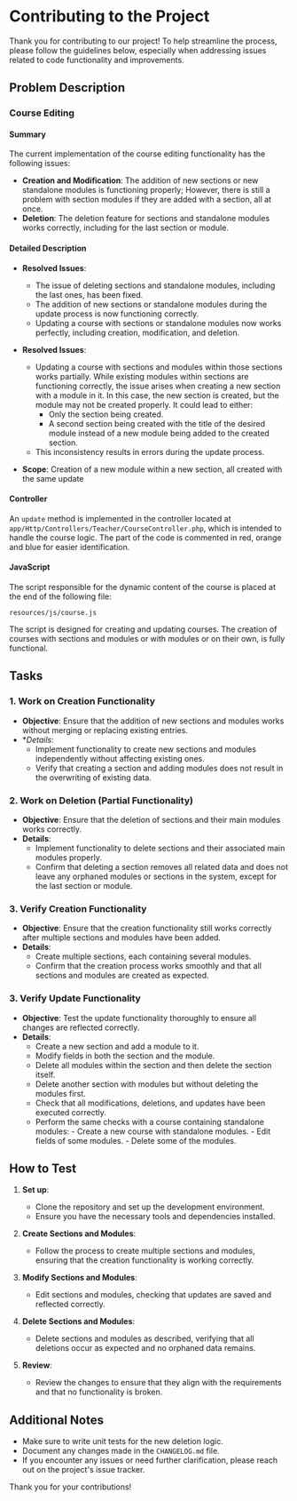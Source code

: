 # Contributing to the Project

Thank you for contributing to our project! To help streamline the process, please follow the guidelines below, especially when addressing issues related to code functionality and improvements.

## Problem Description

### Course Editing

#### Summary

The current implementation of the course editing functionality has the following issues:

- **Creation and Modification**:  The addition of new sections or new standalone modules is functioning properly; However, there is still a problem with section modules if they are added with a section, all at once.
- **Deletion**: The deletion feature for sections and standalone modules works correctly, including for the last section or module.

#### Detailed Description

- **Resolved Issues**:  
  - The issue of deleting sections and standalone modules, including the last ones, has been fixed.
  - The addition of new sections or standalone modules during the update process is now functioning correctly.
  - Updating a course with sections or standalone modules now works perfectly, including creation, modification, and deletion.

- **Resolved Issues**:
  - Updating a course with sections and modules within those sections works partially. While existing modules within sections are functioning correctly, the issue arises when creating a new section with a module in it. In this case, the new section is created, but the module may not be created properly. It could lead to either:
    - Only the section being created.
    - A second section being created with the title of the desired module instead of a new module being added to the created section.
  - This inconsistency results in errors during the update process.

- **Scope**:
Creation of a new module within a new section, all created with the same update

#### Controller

An `update` method is implemented in the controller located at `app/Http/Controllers/Teacher/CourseController.php`, which is intended to handle the course logic.
The part of the code is commented in red, orange and blue for easier identification.

#### JavaScript

The script responsible for the dynamic content of the course is placed at the end of the following file:

`resources/js/course.js`

The script is designed for creating and updating courses. The creation of courses with sections and modules or with modules or on their own, is fully functional.

## Tasks

### 1. Work on Creation Functionality

- **Objective**: Ensure that the addition of new sections and modules works without merging or replacing existing entries.
- **Details*:
  - Implement functionality to create new sections and modules independently without affecting existing ones.
  - Verify that creating a section and adding modules does not result in the overwriting of existing data.

### 2. Work on Deletion (Partial Functionality)

- **Objective**: Ensure that the deletion of sections and their main modules works correctly.
- **Details**:
  - Implement functionality to delete sections and their associated main modules properly.
  - Confirm that deleting a section removes all related data and does not leave any orphaned modules or sections in the system, except for the last section or module.

### 3. Verify Creation Functionality

- **Objective**: Ensure that the creation functionality still works correctly after multiple sections and modules have been added.
- **Details**:
  - Create multiple sections, each containing several modules.
  - Confirm that the creation process works smoothly and that all sections and modules are created as expected.

### 3. Verify Update Functionality

- **Objective**: Test the update functionality thoroughly to ensure all changes are reflected correctly.
- **Details**:
  - Create a new section and add a module to it.
  - Modify fields in both the section and the module.
  - Delete all modules within the section and then delete the section itself.
  - Delete another section with modules but without deleting the modules first.
  - Check that all modifications, deletions, and updates have been executed correctly.
  - Perform the same checks with a course containing standalone modules:
        - Create a new course with standalone modules.
        - Edit fields of some modules.
        - Delete some of the modules.
  
## How to Test

1. **Set up**:
   - Clone the repository and set up the development environment.
   - Ensure you have the necessary tools and dependencies installed.

2. **Create Sections and Modules**:
   - Follow the process to create multiple sections and modules, ensuring that the creation functionality is working correctly.

3. **Modify Sections and Modules**:
   - Edit sections and modules, checking that updates are saved and reflected correctly.

4. **Delete Sections and Modules**:
   - Delete sections and modules as described, verifying that all deletions occur as expected and no orphaned data remains.

5. **Review**:
   - Review the changes to ensure that they align with the requirements and that no functionality is broken.

## Additional Notes

- Make sure to write unit tests for the new deletion logic.
- Document any changes made in the `CHANGELOG.md` file.
- If you encounter any issues or need further clarification, please reach out on the project's issue tracker.

Thank you for your contributions!
